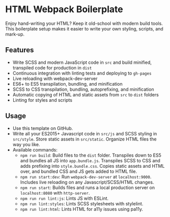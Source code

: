 # HTML Webpack Boilerplate

Enjoy hand-writing your HTML? Keep it old-school with modern build tools. This boilerplate setup makes it easier to write your own styling, scripts, and mark-up.

## Features

-   Write SCSS and modern JavaScript code in `src` and build minified, transpiled code for production in `dist`
-   Continuous integration with linting tests and deploying to `gh-pages`
-   Live reloading with webpack-dev-server
-   ES6+ to ES5 transpilation, bundling, and minification
-   SCSS to CSS transpilation, bundling, autoprefixing, and minification
-   Automatic copying of HTML and static assets from `src` to `dist` folders
-   Linting for styles and scripts

## Usage

-   Use this template on GitHub.
-   Write all your ES2015+ Javascript code in `src/js` and SCSS styling in `src/style`. Store static assets in `src/static`. Organize HTML files the way you like.
-   Available commands:
    -   `npm run build`: Build files to the `dist` folder. Transpiles down to ES5 and bundles all JS into `app.bundle.js`. Transpiles SCSS to CSS and adds prefixing into `style.bundle.css`. Copies static assets and HTML over, and bundled CSS and JS gets added to HTML file.
    -   `npm run start:dev`: Run `webpack-dev-server` at `localhost:9000`. Includes live reloading on any Javascript/SCSS/HTML changes.
    -   `npm run start`: Builds files and runs a local production server on `localhost:8080` with `http-server`.
    -   `npm run run lint:js`: Lints JS with ESLint.
    -   `npm run lint:styles`: Lints SCSS stylesheets with stylelint.
    -   `npm run lint:html`: Lints HTML for a11y issues using pa11y.
